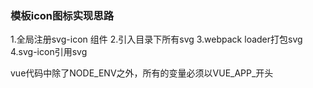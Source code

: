 ### 模板icon图标实现思路
1.全局注册svg-icon 组件
2.引入目录下所有svg
3.webpack loader打包svg
4.svg-icon引用svg

vue代码中除了NODE_ENV之外，所有的变量必须以VUE_APP_开头